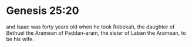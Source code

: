# Genesis 25:20

and Isaac was forty years old when he took Rebekah, the daughter of Bethuel the Aramean of Paddan-aram, the sister of Laban the Aramean, to be his wife.
